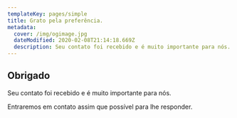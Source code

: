 ```yaml
---
templateKey: pages/simple
title: Grato pela preferência.
metadata:
  cover: /img/ogimage.jpg
  dateModified: 2020-02-08T21:14:18.669Z
  description: Seu contato foi recebido e é muito importante para nós.
---
```


## Obrigado

Seu contato foi recebido e é muito importante para nós.

Entraremos em contato assim que possível para lhe responder.
